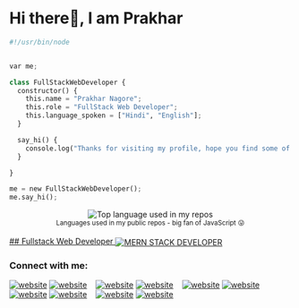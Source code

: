<!---
Prakharnagore/Prakharnagore is a ✨ special ✨ repository because its `README.md` (this file) appears on your GitHub profile.
You can click the Preview link to take a look at your changes.
--->
# Hi there👋, I am Prakhar

```python
#!/usr/bin/node


var me;

class FullStackWebDeveloper {
  constructor() {
    this.name = "Prakhar Nagore";
    this.role = "FullStack Web Developer";
    this.language_spoken = ["Hindi", "English"];
  }

  say_hi() {
    console.log("Thanks for visiting my profile, hope you find some of my work interesting.");
  }

}

me = new FullStackWebDeveloper();
me.say_hi();

```
<div align="center">
  <img width="" src="https://github-readme-stats.vercel.app/api/top-langs/?username=aralroca&layout=compact&hide_title=1&card_width=300" alt="Top language used in my repos" />
  <br />
  <small>Languages used in my public repos - big fan of JavaScript 😛</small>
  <br />
  <br />
</div>

<a href="#">
## Fullstack Web Developer
  <img align="center" src="https://1qkeyv41u1op36vgbm47q0i6-wpengine.netdna-ssl.com/wp-content/uploads/2022/02/MERN-Stack-1.png" alt="MERN STACK DEVELOPER" />
</a>


### Connect with me:

[![website](./img/globe-light.svg)](https://codestackr.com#gh-light-mode-only)
[![website](./img/globe-dark.svg)](https://codestackr.com#gh-dark-mode-only)
&nbsp;&nbsp;
[![website](./img/youtube-light.svg)](https://youtube.com/codestackr#gh-light-mode-only)
[![website](./img/youtube-dark.svg)](https://youtube.com/codestackr#gh-dark-mode-only)
&nbsp;&nbsp;
[![website](./img/twitter-light.svg)](https://twitter.com/codestackr#gh-light-mode-only)
[![website](./img/twitter-dark.svg)](https://twitter.com/codestackr#gh-dark-mode-only)
&nbsp;&nbsp;
[![website](./img/linkedin-light.svg)](https://linkedin.com/in/codeSTACKr#gh-light-mode-only)
[![website](./img/linkedin-dark.svg)](https://linkedin.com/in/codeSTACKr#gh-dark-mode-only)
&nbsp;&nbsp;
[![website](./img/instagram-light.svg)](https://instagram.com/codeSTACKr#gh-light-mode-only)
[![website](./img/instagram-dark.svg)](https://instagram.com/codeSTACKr#gh-dark-mode-only)
